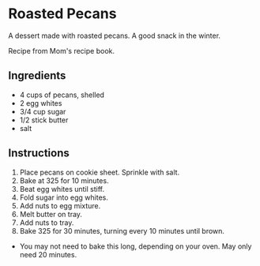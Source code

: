 # Roasted Pecans

A dessert made with roasted pecans. A good snack in the winter. 

Recipe from Mom's recipe book.

## Ingredients

- 4 cups of pecans, shelled
- 2 egg whites
- 3/4 cup sugar
- 1/2 stick butter
- salt

## Instructions

1. Place pecans on cookie sheet. Sprinkle with salt.
2. Bake at 325 for 10 minutes. 
3. Beat egg whites until stiff. 
4. Fold sugar into egg whites. 
5. Add nuts to egg mixture. 
6. Melt butter on tray. 
7. Add nuts to tray.
8. Bake 325 for 30 minutes, turning every 10 minutes until brown. 
  - You may not need to bake this long, depending on your oven. May only need 20 minutes. 